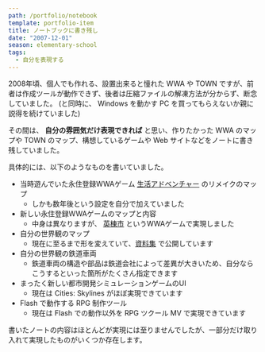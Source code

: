 ```yaml
---
path: /portfolio/notebook
template: portfolio-item
title: ノートブックに書き残し
date: "2007-12-01"
season: elementary-school
tags:
  - 自分を表現する
---
```


2008年頃、個人でも作れる、設置出来ると憧れた WWA や TOWN ですが、前者は作成ツールが動作できず、後者は圧縮ファイルの解凍方法が分からず、断念していました。
(と同時に、 Windows を動かす PC を買ってもらえないか親に説得を続けていました)

その間は、 **自分の雰囲気だけ表現できれば** と思い、作りたかった WWA のマップや TOWN のマップ、構想しているゲームや Web サイトなどをノートに書き残していました。

具体的には、以下のようなものを書いていました。

- 当時遊んでいた永住登録WWAゲーム [生活アドベンチャー](https://info.wwawing.com/wing/seikatsu.html) のリメイクのマップ
  - しかも数年後という設定を自分で加えていました
- 新しい永住登録WWAゲームのマップと内容
  - 中身は異なりますが、 [英棟市](/wwa/eito_city/) というWWAゲームで実現しました
- 自分の世界観のマップ
  - 現在に至るまで形を変えていて、[資料集](https://contents.aokashi.net/docs/) で公開しています
- 自分の世界観の鉄道車両
  - 鉄道車両の構造や部品は鉄道会社によって差異が大きいため、自分ならこうするといった箇所がたくさん指定できます
- まったく新しい都市開発シミュレーションゲームのUI
  - 現在は Cities: Skylines がほぼ実現できています
- Flash で動作する RPG 制作ツール
  - 現在は Flash での動作以外を RPG ツクール MV で実現できています

書いたノートの内容はほとんどが実現には至りませんでしたが、一部分だけ取り入れて実現したものがいくつか存在します。
